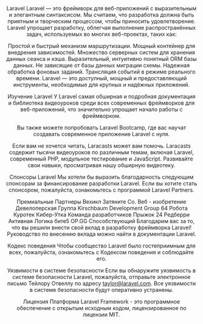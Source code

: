 <header>
 Laravel
Laravel — это фреймворк для веб-приложений с выразительным и элегантным синтаксисом. Мы считаем, что разработка должна быть приятным и творческим процессом, чтобы приносить удовлетворение. Laravel упрощает разработку, облегчая выполнение распространённых задач, используемых во многих веб-проектах, таких как:

Простой и быстрый механизм маршрутизации.
Мощный контейнер для внедрения зависимостей.
Множество серверных систем для хранения данных сеанса и кэша.
Выразительный, интуитивно понятный ORM базы данных.
Не зависящие от базы данных миграции схемы.
Надежная обработка фоновых заданий.
Трансляция событий в режиме реального времени.
Laravel — это доступный, мощный и предоставляющий инструменты, необходимые для крупных и надёжных приложений.

Изучение Laravel
У Laravel самая обширная и подробная документация и библиотека видеоуроков среди всех современных фреймворков для веб-приложений, что значительно упрощает начало работы с фреймворком.

Вы также можете попробовать Laravel Bootcamp, где вас научат создавать современное приложение Laravel с нуля.

Если вам не хочется читать, Laracasts может вам помочь. Laracasts содержит тысячи видеоуроков по различным темам, включая Laravel, современный PHP, модульное тестирование и JavaScript. Развивайте свои навыки, просматривая нашу обширную видеотеку.

Спонсоры Laravel
Мы хотели бы выразить благодарность следующим спонсорам за финансирование разработки Laravel. Если вы хотите стать спонсором, пожалуйста, ознакомьтесь с программой Laravel Partners.

Премиальные Партнеры
Вехикл
Затяните Co.
Веб - изобретение
Девелоперская Группа Kirschbaum Development Group
64 Робота
Куротек
Кибер-Утка
Команда разработчиков
Прыжок 24
Редберри
Активная Логика
бите5
OP.GG
Способствующий
Благодарим вас за то, что вы решили внести свой вклад в разработку фреймворка Laravel! Руководство по внесению вклада можно найти в документации Laravel.

Кодекс поведения
Чтобы сообщество Laravel было гостеприимным для всех, пожалуйста, ознакомьтесь с Кодексом поведения и соблюдайте его.

Уязвимости в системе безопасности
Если вы обнаружите уязвимость в системе безопасности Laravel, пожалуйста, отправьте электронное письмо Тейлору Отвеллу по адресу taylor@laravel.com. Все уязвимости в системе безопасности будут оперативно устранены.

Лицензия
Платформа Laravel Framework - это программное обеспечение с открытым исходным кодом, лицензированное по лицензии MIT.


